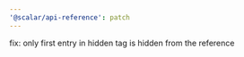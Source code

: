 ```yaml
---
'@scalar/api-reference': patch
---
```


fix: only first entry in hidden tag is hidden from the reference
